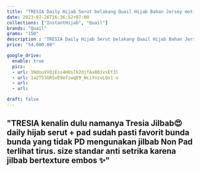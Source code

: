 ```yaml
---
title: "TRESIA Daily Hijab Serut belakang Quail Hijab Bahan Jersey motif"
date: 2023-07-26T16:36:52+07:00
collections: ["InstantHijab", "Quail"]
brands: "Quail"
grams: "150"
description : "TRESIA Daily Hijab Serut belakang Quail Hijab Bahan Jersey motif"
price: "54,000.00"

google_drive:
  enable: true
  pics:
  - url: 1NdnuVVQjEss4HOslk2djfAx80JvsEt3l
  - url: 1a2T53GRSvE9efzwqE9_WciYnzvLQx1-v
  - url: 
  - url: 

draft: false
---
```


"TRESIA
kenalin dulu namanya Tresia Jilbab😍 daily hijab serut +  pad sudah pasti favorit bunda bunda yang tidak PD mengunakan jilbab Non Pad terlihat tirus. size standar anti setrika karena jilbab bertexture  embos ✨"
---    
 


